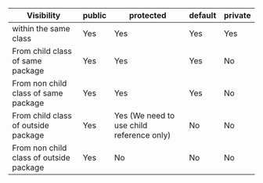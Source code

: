 
| Visibility                              | public | protected                                 | default | private |
| --------------------------------------- | ------ | ----------------------------------------- | ------- | ------- |
| within the same class                   | Yes    | Yes                                       | Yes     | Yes     |
| From child class of same package        | Yes    | Yes                                       | Yes     | No      |
| From non child class of same package    | Yes    | Yes                                       | Yes     | No      |
| From child class of outside package     | Yes    | Yes (We need to use child reference only) | No      | No      |
| From non child class of outside package | Yes    | No                                        | No      | No      |
